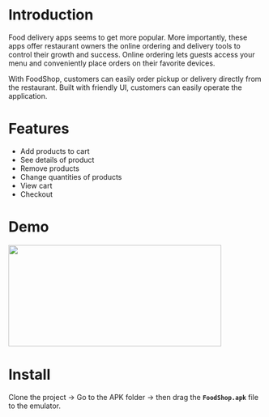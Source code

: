 # Introduction
Food delivery apps seems to get more popular. More importantly, these apps offer restaurant owners the online ordering and delivery tools to control their growth and success. Online ordering lets guests access your menu and conveniently place orders on their favorite devices.

With FoodShop, customers can easily order pickup or delivery directly from the restaurant. Built with friendly UI, customers can easily operate the application.

# Features
* Add products to cart
* See details of product
* Remove products
* Change quantities of products
* View cart
* Checkout


# Demo
<img src="https://github.com/HungTrinh18/FoodShop/blob/main/Demo/Demo.gif" width="420" height="200" />

# Install
Clone the project -> Go to the APK folder -> then drag the **`FoodShop.apk`** file to the emulator.
